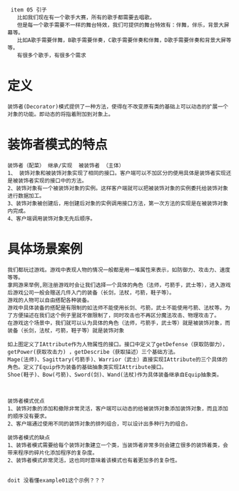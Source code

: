 # 
     item 05 引子
       比如我们现在有一个歌手大赛，所有的歌手都需要去唱歌。
       但是每一个歌手需要不一样的舞台特效，我们可提供的舞台特效有：伴舞，伴乐，背景大屏幕等。
       比如A歌手需要伴舞，B歌手需要伴奏，C歌手需要伴奏和伴舞，D歌手需要伴奏和背景大屏等等。
       有很多个歌手，有很多个需求
       


# 定义
    装饰者(Decorator)模式提供了一种方法，使得在不改变原有类的基础上可以动态的扩展一个对象的功能。即动态的将指着附加到对象上。
    
    
# 装饰者模式的特点
 
    装饰者（配菜） 继承/实现  被装饰者 （主体）
    1、 装饰对象和被装饰对象实现了相同的接口。客户端可以不加区分的使用具体是装饰者实现还是被装饰者实现的接口中的方法。
    2、装饰对象有一个被装饰对象的实例。这样客户端就可以把被装饰对象的实例委托给装饰对象进行数据加工。
    3、装饰对象被创建后，用创建后对象的实例调用接口方法，第一次方法的实现是在被装饰对象内完成。
    4、客户端调用装饰对象无先后顺序。  
    
    
# 具体场景案例
    我们都玩过游戏。游戏中表现人物的情况一般都是用一堆属性来表示，如防御力、攻击力、速度等等。
    拿网游来举例,刚注册游戏时会让我们选择一个具体的角色（法师，弓箭手，武士等），进入游戏后游戏公司一般会赠送几件入门的装备（长剑，法杖，弓箭，鞋子等）。
    游戏的人物可以自由搭配各种装备。
    游戏中具体装备的搭配是有限制的如法师不能使用长剑、弓箭，武士不能使用弓箭、法杖等。为了方便描述在我们这个例子里就不做限制了，同时攻击也不再区分魔法攻击、物理攻击了。
    在游戏这个场景中，我们就可以认为具体的角色（法师，弓箭手，武士等）就是被装饰对象，而装备（长剑，法杖，弓箭，鞋子等）就是装饰对象
    
    如上图定义了IAttribute作为人物属性的接口。接口中定义了getDefense（获取防御力），getPower(获取攻击力) ，getDescribe（获取描述）三个基础方法。
    Mage(法师)、Sagittary(弓箭手)、Warrior（武士）直接实现IAttribute的三个具体的角色。定义了Equip作为装备的基础抽象类实现IAttribute接口。
    Shoe(鞋子)、Bow(弓箭)、Sword(剑)、Wand(法杖)作为具体装备继承自Equip抽象类。
    
    
    
    装饰者模式优点
    1、装饰对象的添加和撤除非常灵活，客户端可以动态的给被装饰对象添加装饰对象，而且添加的顺序没有要求。
    2、客户端通过使用不同的装饰对象的排列组合，可以设计出多种行为的组合。
    
    装饰者模式的缺点
    1、装饰者模式需要给每个装饰对象建立一个类，当装饰者非常多则会建立很多的装饰着类，会带来程序的碎片化添加程序的复杂度。
    2、装饰者模式非常灵活，这也同时意味着该模式也有着更加多的复杂性。
    
    
    doit 没看懂example01这个示例？？？
    
    
    
    
    
    
    
    
    
    
    
    
    
    
    
    
    
    
    
    
    
    
    
    
    